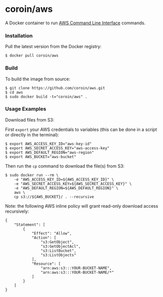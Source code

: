 # coroin/aws

A Docker container to run [AWS Command Line Interface](https://aws.amazon.com/cli/) commands.

### Installation

Pull the latest version from the Docker registry:

```
$ docker pull coroin/aws
```

### Build

To build the image from source:

```
$ git clone https://github.com/coroin/aws.git
$ cd aws
$ sudo docker build -t="coroin/aws" .
```

### Usage Examples

Download files from S3:

First `export` your AWS credentials to variables (this can be done in a script or directly in the terminal):

```
$ export AWS_ACCESS_KEY_ID="aws-key-id"
$ export AWS_SECRET_ACCESS_KEY="aws-access-key"
$ export AWS_DEFAULT_REGION="aws-region"
$ export AWS_BUCKET="aws-bucket"
```

Then run the `cp` command to download the file(s) from S3:

```
$ sudo docker run --rm \
    -e "AWS_ACCESS_KEY_ID=${AWS_ACCESS_KEY_ID}" \
    -e "AWS_SECRET_ACCESS_KEY=${AWS_SECRET_ACCESS_KEY}" \
    -e "AWS_DEFAULT_REGION=${AWS_DEFAULT_REGION}" \
    aws \
    cp s3://${AWS_BUCKET}/ . --recursive
```

Note: the following AWS inline policy will grant read-only download access recursively:

```
{
    "Statement": [
        {
            "Effect": "Allow",
            "Action": [
                "s3:GetObject",
                "s3:GetObjectAcl",
                "s3:ListBucket",
                "s3:ListObjects"
            ],
            "Resource": [
                "arn:aws:s3:::YOUR-BUCKET-NAME",
                "arn:aws:s3:::YOUR-BUCKET-NAME/*"
            ]
        }
    ]
}
```
